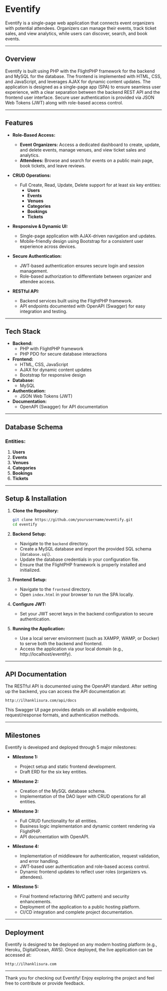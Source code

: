 # Eventify

Eventify is a single-page web application that connects event organizers with potential attendees. Organizers can manage their events, track ticket sales, and view analytics, while users can discover, search, and book events.

---

## Overview

Eventify is built using PHP with the FlightPHP framework for the backend and MySQL for the database. The frontend is implemented with HTML, CSS, and JavaScript, and leverages AJAX for dynamic content updates. The application is designed as a single-page app (SPA) to ensure seamless user experience, with a clear separation between the backend REST API and the frontend user interface. Secure user authentication is provided via JSON Web Tokens (JWT) along with role-based access control.

---

## Features

- **Role-Based Access:**  
  - **Event Organizers:** Access a dedicated dashboard to create, update, and delete events, manage venues, and view ticket sales and analytics.  
  - **Attendees:** Browse and search for events on a public main page, book tickets, and leave reviews.
  
- **CRUD Operations:**  
  - Full Create, Read, Update, Delete support for at least six key entities:
    - **Users**
    - **Events**
    - **Venues**
    - **Categories**
    - **Bookings**
    - **Tickets**

- **Responsive & Dynamic UI:**  
  - Single-page application with AJAX-driven navigation and updates.
  - Mobile-friendly design using Bootstrap for a consistent user experience across devices.

- **Secure Authentication:**  
  - JWT-based authentication ensures secure login and session management.
  - Role-based authorization to differentiate between organizer and attendee access.

- **RESTful API:**  
  - Backend services built using the FlightPHP framework.
  - API endpoints documented with OpenAPI (Swagger) for easy integration and testing.

---

## Tech Stack

- **Backend:**  
  - PHP with FlightPHP framework  
  - PHP PDO for secure database interactions
- **Frontend:**  
  - HTML, CSS, JavaScript  
  - AJAX for dynamic content updates  
  - Bootstrap for responsive design
- **Database:**  
  - MySQL
- **Authentication:**  
  - JSON Web Tokens (JWT)
- **Documentation:**  
  - OpenAPI (Swagger) for API documentation

---

## Database Schema

### **Entities:**
1. **Users**
2. **Events**
3. **Venues**
4. **Categories**
5. **Bookings**
6. **Tickets**

---

## Setup & Installation

1. **Clone the Repository:**
   ```bash
   git clone https://github.com/yourusername/eventify.git
   cd eventify
   ```

2. **Backend Setup:**
    - Navigate to the `backend` directory.
    - Create a MySQL database and import the provided SQL schema (`database.sql`).
    - Update the database credentials in your configuration file.
    - Ensure that the FlightPHP framework is properly installed and initialized.

3. **Frontend Setup:**
    - Navigate to the `frontend` directory.
    - Open `index.html` in your browser to run the SPA locally.

4. **Configure JWT:**
    - Set your JWT secret keys in the backend configuration to secure authentication.

5. **Running the Application:**
    - Use a local server environment (such as XAMPP, WAMP, or Docker) to serve both the backend and frontend.
    - Access the application via your local domain (e.g., http://localhost/eventify).

---

## API Documentation

The RESTful API is documented using the OpenAPI standard. After setting up the backend, you can access the API documentation at:
```
http://ilhanklisura.com/api/docs
```
This Swagger UI page provides details on all available endpoints, request/response formats, and authentication methods.

---

## Milestones

Eventify is developed and deployed through 5 major milestones:

- **Milestone 1:**
    - Project setup and static frontend development.
    - Draft ERD for the six key entities.

- **Milestone 2:**
    - Creation of the MySQL database schema.
    - Implementation of the DAO layer with CRUD operations for all entities.

- **Milestone 3:**
    - Full CRUD functionality for all entities.
    - Business logic implementation and dynamic content rendering via FlightPHP.
    - API documentation with OpenAPI.

- **Milestone 4:**
    - Implementation of middleware for authentication, request validation, and error handling.
    - JWT-based user authentication and role-based access control.
    - Dynamic frontend updates to reflect user roles (organizers vs. attendees).

- **Milestone 5:**
    - Final frontend refactoring (MVC pattern) and security enhancements.
    - Deployment of the application to a public hosting platform.
    - CI/CD integration and complete project documentation.

---

## Deployment

Eventify is designed to be deployed on any modern hosting platform (e.g., Heroku, DigitalOcean, AWS). Once deployed, the live application can be accessed at:
```
http://ilhanklisura.com
```

---

Thank you for checking out Eventify! Enjoy exploring the project and feel free to contribute or provide feedback.